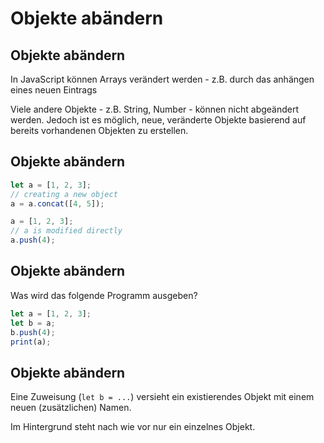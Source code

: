 # Objekte abändern

## Objekte abändern

In JavaScript können Arrays verändert werden - z.B. durch das anhängen eines neuen Eintrags

Viele andere Objekte - z.B. String, Number - können nicht abgeändert werden. Jedoch ist es möglich, neue, veränderte Objekte basierend auf bereits vorhandenen Objekten zu erstellen.

## Objekte abändern

```js
let a = [1, 2, 3];
// creating a new object
a = a.concat([4, 5]);

a = [1, 2, 3];
// a is modified directly
a.push(4);
```

## Objekte abändern

Was wird das folgende Programm ausgeben?

```js
let a = [1, 2, 3];
let b = a;
b.push(4);
print(a);
```

## Objekte abändern

Eine Zuweisung (`let b = ...`) versieht ein existierendes Objekt mit einem neuen (zusätzlichen) Namen.

Im Hintergrund steht nach wie vor nur ein einzelnes Objekt.
